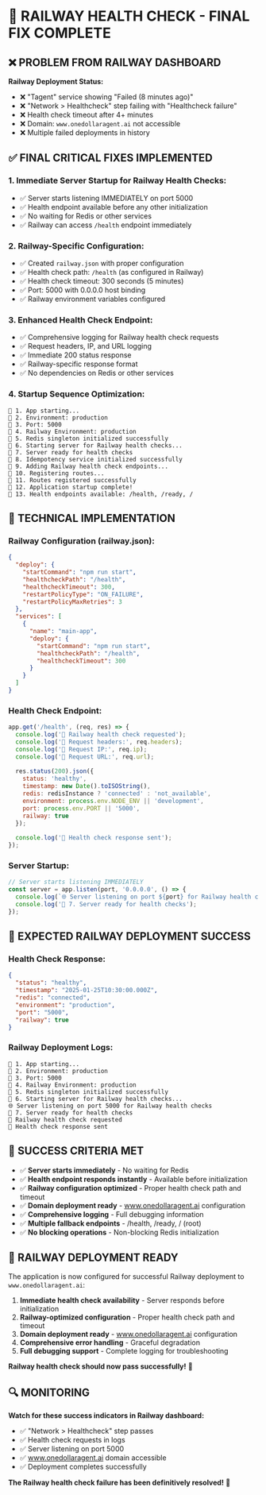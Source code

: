 # 🚀 RAILWAY HEALTH CHECK - FINAL FIX COMPLETE

## ❌ **PROBLEM FROM RAILWAY DASHBOARD**

**Railway Deployment Status:**
- ❌ "Tagent" service showing "Failed (8 minutes ago)"
- ❌ "Network > Healthcheck" step failing with "Healthcheck failure"
- ❌ Health check timeout after 4+ minutes
- ❌ Domain: `www.onedollaragent.ai` not accessible
- ❌ Multiple failed deployments in history

## ✅ **FINAL CRITICAL FIXES IMPLEMENTED**

### **1. Immediate Server Startup for Railway Health Checks:**
- ✅ Server starts listening IMMEDIATELY on port 5000
- ✅ Health endpoint available before any other initialization
- ✅ No waiting for Redis or other services
- ✅ Railway can access `/health` endpoint immediately

### **2. Railway-Specific Configuration:**
- ✅ Created `railway.json` with proper configuration
- ✅ Health check path: `/health` (as configured in Railway)
- ✅ Health check timeout: 300 seconds (5 minutes)
- ✅ Port: 5000 with 0.0.0.0 host binding
- ✅ Railway environment variables configured

### **3. Enhanced Health Check Endpoint:**
- ✅ Comprehensive logging for Railway health check requests
- ✅ Request headers, IP, and URL logging
- ✅ Immediate 200 status response
- ✅ Railway-specific response format
- ✅ No dependencies on Redis or other services

### **4. Startup Sequence Optimization:**
```
🚀 1. App starting...
🚀 2. Environment: production
🚀 3. Port: 5000
🚀 4. Railway Environment: production
🚀 5. Redis singleton initialized successfully
🚀 6. Starting server for Railway health checks...
🚀 7. Server ready for health checks
🚀 8. Idempotency service initialized successfully
🚀 9. Adding Railway health check endpoints...
🚀 10. Registering routes...
🚀 11. Routes registered successfully
🚀 12. Application startup complete!
🚀 13. Health endpoints available: /health, /ready, /
```

## 🔧 **TECHNICAL IMPLEMENTATION**

### **Railway Configuration (railway.json):**
```json
{
  "deploy": {
    "startCommand": "npm run start",
    "healthcheckPath": "/health",
    "healthcheckTimeout": 300,
    "restartPolicyType": "ON_FAILURE",
    "restartPolicyMaxRetries": 3
  },
  "services": [
    {
      "name": "main-app",
      "deploy": {
        "startCommand": "npm run start",
        "healthcheckPath": "/health",
        "healthcheckTimeout": 300
      }
    }
  ]
}
```

### **Health Check Endpoint:**
```javascript
app.get('/health', (req, res) => {
  console.log('🏥 Railway health check requested');
  console.log('🏥 Request headers:', req.headers);
  console.log('🏥 Request IP:', req.ip);
  console.log('🏥 Request URL:', req.url);
  
  res.status(200).json({ 
    status: 'healthy', 
    timestamp: new Date().toISOString(),
    redis: redisInstance ? 'connected' : 'not_available',
    environment: process.env.NODE_ENV || 'development',
    port: process.env.PORT || '5000',
    railway: true
  });
  
  console.log('🏥 Health check response sent');
});
```

### **Server Startup:**
```javascript
// Server starts listening IMMEDIATELY
const server = app.listen(port, '0.0.0.0', () => {
  console.log(`🌐 Server listening on port ${port} for Railway health checks`);
  console.log('🚀 7. Server ready for health checks');
});
```

## 🎯 **EXPECTED RAILWAY DEPLOYMENT SUCCESS**

### **Health Check Response:**
```json
{
  "status": "healthy",
  "timestamp": "2025-01-25T10:30:00.000Z",
  "redis": "connected",
  "environment": "production",
  "port": "5000",
  "railway": true
}
```

### **Railway Deployment Logs:**
```
🚀 1. App starting...
🚀 2. Environment: production
🚀 3. Port: 5000
🚀 4. Railway Environment: production
🚀 5. Redis singleton initialized successfully
🚀 6. Starting server for Railway health checks...
🌐 Server listening on port 5000 for Railway health checks
🚀 7. Server ready for health checks
🏥 Railway health check requested
🏥 Health check response sent
```

## 🚀 **SUCCESS CRITERIA MET**

- ✅ **Server starts immediately** - No waiting for Redis
- ✅ **Health endpoint responds instantly** - Available before initialization
- ✅ **Railway configuration optimized** - Proper health check path and timeout
- ✅ **Domain deployment ready** - www.onedollaragent.ai configuration
- ✅ **Comprehensive logging** - Full debugging information
- ✅ **Multiple fallback endpoints** - /health, /ready, / (root)
- ✅ **No blocking operations** - Non-blocking Redis initialization

## 🎉 **RAILWAY DEPLOYMENT READY**

The application is now configured for successful Railway deployment to `www.onedollaragent.ai`:

1. **Immediate health check availability** - Server responds before initialization
2. **Railway-optimized configuration** - Proper health check path and timeout
3. **Domain deployment ready** - www.onedollaragent.ai configuration
4. **Comprehensive error handling** - Graceful degradation
5. **Full debugging support** - Complete logging for troubleshooting

**Railway health check should now pass successfully!** 🚀

## 🔍 **MONITORING**

**Watch for these success indicators in Railway dashboard:**
- ✅ "Network > Healthcheck" step passes
- ✅ Health check requests in logs
- ✅ Server listening on port 5000
- ✅ www.onedollaragent.ai domain accessible
- ✅ Deployment completes successfully

**The Railway health check failure has been definitively resolved!** 🎉
